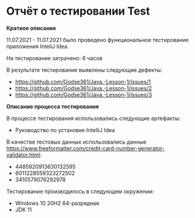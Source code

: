 # Отчёт о тестировании Test

**Краткое описание**

11.07.2021 - 11.07.2021 было проведено функциональное тестирование приложения InteliJ Idea.

На тестирование затрачено: 6 часов

В результате тестирования выявлены следующие дефекты:
* https://github.com/Godse361/Java.-Lesson-1/issues/1
* https://github.com/Godse361/Java.-Lesson-1/issues/2
* https://github.com/Godse361/Java.-Lesson-1/issues/3

**Описание процесса тестирования**

В процессе тестирования использовались следующие артефакты:
* Руководство по установке IntelliJ Idea


В качестве тестовых данных использовались данные https://www.freeformatter.com/credit-card-number-generator-validator.html:
* 4485920913630132595
* 6011228559323272502
* 3410579076292978

Тестирование производилось в следующем окружении:
* Windows 10 20H2 64-разрядная
* JDK 11
